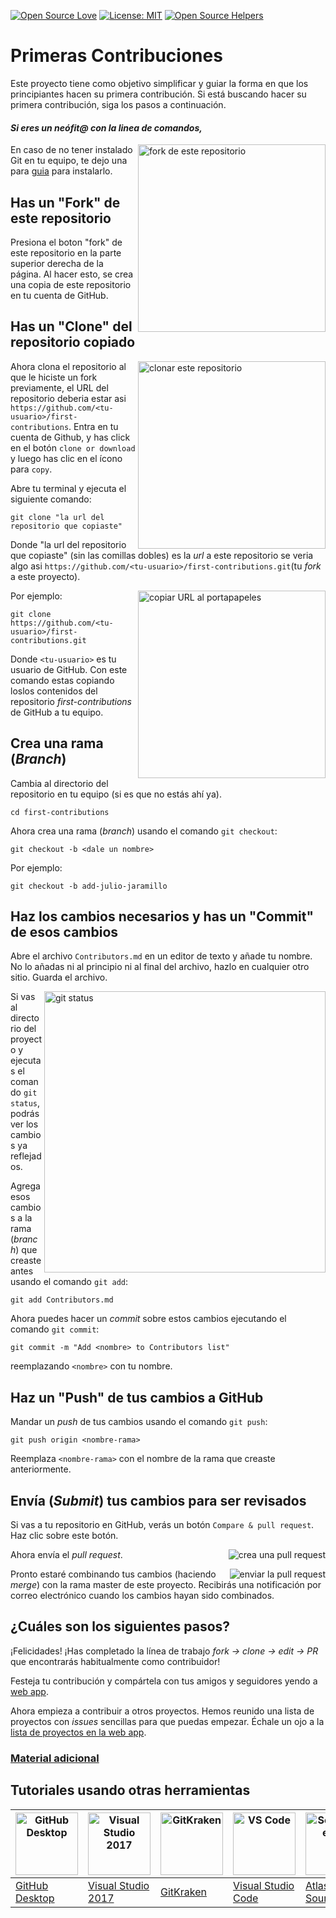 [![Open Source Love](https://badges.frapsoft.com/os/v1/open-source.svg?v=103)](https://github.com/ellerbrock/open-source-badges/)
[![License: MIT](https://img.shields.io/badge/License-MIT-green.svg)](https://opensource.org/licenses/MIT)
[![Open Source Helpers](https://www.codetriage.com/roshanjossey/first-contributions/badges/users.svg)](https://www.codetriage.com/roshanjossey/first-contributions)


# Primeras Contribuciones

Este proyecto tiene como objetivo simplificar y guiar la forma en que los principiantes hacen su primera contribución. Si está buscando hacer su primera contribución, siga los pasos a continuación.


#### *Si eres un neófit@ con la linea de comandos, [](#Tutoriales-usando-otras-herramientas)*

<img align="right" width="300" src="https://firstcontributions.github.io/assets/Readme/fork.png" alt="fork de este repositorio" />

En caso de no tener instalado Git en tu equipo, te dejo una  para [guia]( https://git-scm.com/book/es/v2/Inicio---Sobre-el-Control-de-Versiones-Instalaci%C3%B3n-de-Git) para instalarlo.

## Has un "Fork" de este repositorio

Presiona el boton "fork" de este repositorio en la parte superior derecha de la página. Al hacer esto, se crea una copia de este repositorio en tu cuenta de GitHub.

## Has un "Clone" del repositorio copiado

<img align="right" width="300" src="https://firstcontributions.github.io/assets/Readme/clone.png" alt="clonar este repositorio" />

Ahora clona el repositorio al que le hiciste un fork previamente, el URL del repositorio deberia estar asi `https://github.com/<tu-usuario>/first-contributions`. Entra en tu cuenta de Github, y has click en el botón `clone or download` y luego has clic en el ícono para `copy`.

Abre tu terminal y ejecuta el siguiente comando:

```
git clone "la url del repositorio que copiaste"
```

Donde "la url del repositorio que copiaste" (sin las comillas dobles) es la *url* a este repositorio se veria algo asi `https://github.com/<tu-usuario>/first-contributions.git`(tu *fork* a este proyecto).

<img align="right" width="300" src="https://firstcontributions.github.io/assets/Readme/copy-to-clipboard.png" alt="copiar URL al portapapeles" />

Por ejemplo:
```
git clone https://github.com/<tu-usuario>/first-contributions.git
```
Donde `<tu-usuario>` es tu usuario de GitHub. Con este comando estas copiando loslos contenidos del repositorio *first-contributions* de GitHub a tu equipo.

## Crea una rama (*Branch*)

Cambia al directorio del repositorio en tu equipo (si es que no estás ahí ya).

```
cd first-contributions
```

Ahora crea una rama (*branch*) usando el comando  `git checkout`:
```
git checkout -b <dale un nombre>
```

Por ejemplo:
```
git checkout -b add-julio-jaramillo
```

## Haz los cambios necesarios y has un "Commit" de esos cambios

Abre el archivo `Contributors.md` en un editor de texto y añade tu nombre. No lo añadas ni al principio ni al final del archivo, hazlo en cualquier otro sitio. Guarda el archivo.

<img align="right" width="450" src="https://firstcontributions.github.io/assets/Readme/git-status.png" alt="git status" />

Si vas al directorio del proyecto y ejecutas el comando `git status`, podrás ver los cambios ya reflejados.

Agrega esos cambios a la rama (*branch*) que creaste antes usando el comando `git add`:

```
git add Contributors.md
```

Ahora puedes hacer un *commit* sobre estos cambios ejecutando el comando `git commit`:
```
git commit -m "Add <nombre> to Contributors list"
```
reemplazando `<nombre>` con tu nombre.


## Haz un "Push" de tus cambios a GitHub

Mandar un *push* de tus cambios usando el comando `git push`:
```
git push origin <nombre-rama>
```
Reemplaza `<nombre-rama>` con el nombre de la rama que creaste anteriormente.

## Envía (*Submit*) tus cambios para ser revisados

Si vas a tu repositorio en GitHub, verás un botón `Compare & pull request`. Haz clic sobre este botón.

<img style="float: right;" src="https://firstcontributions.github.io/assets/Readme/compare-and-pull.png" alt="crea una pull request" />

Ahora envía el *pull request*.

<img style="float: right;" src="https://firstcontributions.github.io/assets/Readme/submit-pull-request.png" alt="enviar la pull request" />

Pronto estaré combinando tus cambios (haciendo *merge*) con la rama master de este proyecto. Recibirás una notificación por correo electrónico cuando los cambios hayan sido combinados.

## ¿Cuáles son los siguientes pasos?

¡Felicidades! ¡Has completado la línea de trabajo *_fork -> clone -> edit -> PR_* que encontrarás habitualmente como contribuidor!

Festeja tu contribución y compártela con tus amigos y seguidores yendo a [web app](https://firstcontributions.github.io/#social-share).

Ahora empieza a contribuir a otros proyectos. Hemos reunido una lista de proyectos con *issues* sencillas para que puedas empezar. Échale un ojo a la [lista de proyectos en la web app](https://firstcontributions.github.io/#project-list).

### [Material adicional](../additional-material/git_workflow_scenarios/additional-material.md)


## Tutoriales usando otras herramientas

|<a href="../gui-tool-tutorials/github-desktop-tutorial.md"><img alt="GitHub Desktop" src="https://desktop.github.com/images/desktop-icon.svg" width="100"></a>|<a href="../gui-tool-tutorials/github-windows-vs2017-tutorial.md"><img alt="Visual Studio 2017" src="https://upload.wikimedia.org/wikipedia/commons/c/cd/Visual_Studio_2017_Logo.svg" width="100"></a>|<a href="../gui-tool-tutorials/gitkraken-tutorial.md"><img alt="GitKraken" src="https://firstcontributions.github.io/assets/Readme/gk-icon.png" width="100"></a>|<a href="../gui-tool-tutorials/github-windows-vs-code-tutorial.md"><img alt="VS Code" src="https://upload.wikimedia.org/wikipedia/commons/1/1c/Visual_Studio_Code_1.35_icon.png" width=100></a>|<a href="../gui-tool-tutorials/sourcetree-macos-tutorial.md"><img alt="Sourcetree App" src="https://wac-cdn.atlassian.com/dam/jcr:81b15cde-be2e-4f4a-8af7-9436f4a1b431/Sourcetree-icon-blue.svg" width=100></a>|<a href="gui-tool-tutorials/github-windows-intellij-tutorial.md"><img alt="IntelliJ IDEA" src="https://upload.wikimedia.org/wikipedia/commons/thumb/9/9c/IntelliJ_IDEA_Icon.svg/512px-IntelliJ_IDEA_Icon.svg.png" width=100></a>|
|---|---|---|---|---|---|
|[GitHub Desktop](../gui-tool-tutorials/github-desktop-tutorial.md)|[Visual Studio 2017](../gui-tool-tutorials/github-windows-vs2017-tutorial.md)|[GitKraken](../gui-tool-tutorials/gitkraken-tutorial.md)|[Visual Studio Code](../gui-tool-tutorials/github-windows-vs-code-tutorial.md)| [Atlassian Sourcetree](../gui-tool-tutorials/sourcetree-macos-tutorial.md)|[IntelliJ IDEA](../gui-tool-tutorials/github-windows-intellij-tutorial.md)|
